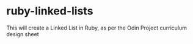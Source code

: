 # ruby-linked-lists
This will create a Linked List in Ruby, as per the Odin Project curriculum design sheet

